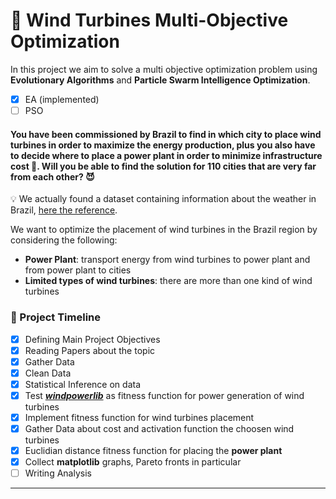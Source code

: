 # 🎏 Wind Turbines Multi-Objective Optimization
In this project we aim to solve a multi objective optimization problem using **Evolutionary Algorithms** and **Particle Swarm Intelligence Optimization**.
- [x] EA (implemented)
- [ ] PSO

#### You have been commissioned by Brazil to find in which city to place wind turbines in order to maximize the **energy production**, plus you also have to decide where to place a **power plant** in order to minimize infrastructure cost 🤯. Will you be able to find the solution for **110 cities** that are very far from each other? 😈

💡 We actually found a dataset containing information about the weather in Brazil, [here the reference](https://www.kaggle.com/PROPPG-PPG/hourly-weather-surface-brazil-southeast-region).

We want to optimize the placement of wind turbines in the Brazil region by considering the following:
- **Power Plant**: transport energy from wind turbines to power plant and from power plant to cities
- **Limited types of wind turbines**: there are more than one kind of wind turbines

### 🚀 Project Timeline
- [x] Defining Main Project Objectives
- [x] Reading Papers about the topic
- [x] Gather Data
- [x] Clean Data
- [x] Statistical Inference on data
- [x] Test [***windpowerlib***](https://github.com/wind-python/windpowerlib) as fitness function for power generation of wind turbines
- [x] Implement fitness function for wind turbines placement
- [x] Gather Data about cost and activation function the choosen wind turbines
- [x] Euclidian distance fitness function for placing the **power plant**
- [x] Collect **matplotlib** graphs, Pareto fronts in particular
- [ ] Writing Analysis

___
